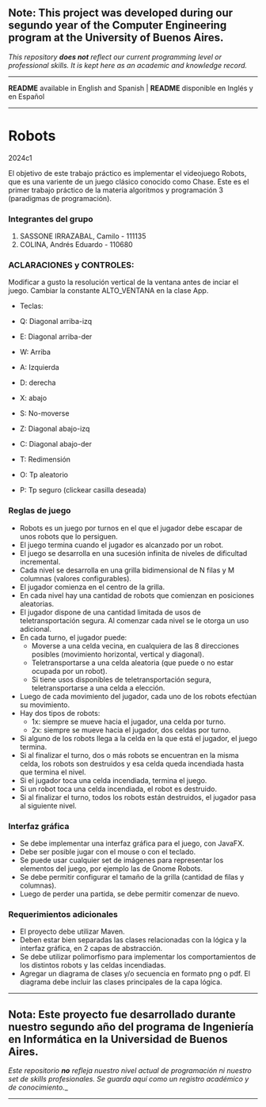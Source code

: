 ## Note: This project was developed during our segundo year of the Computer Engineering program at the University of Buenos Aires.
_This repository **does not** reflect our current programming level or professional skills. It is kept here as an academic and knowledge record._

------------------------------------------------------------------------------------

**README** available in English and Spanish | **README** disponible en Inglés y en Español

------------------------------------------------------------------------------------

# Robots

2024c1

El objetivo de este trabajo práctico es implementar el videojuego Robots, que es una variente de un juego clásico conocido como Chase. Este es el primer trabajo práctico de la materia algoritmos y programación 3 (paradigmas de programación).

### Integrantes del grupo

1. SASSONE IRRAZABAL, Camilo - 111135
2. COLINA, Andrés Eduardo - 110680

### ACLARACIONES y CONTROLES:
Modificar a gusto la resolución vertical de la ventana antes de inciar el juego.
Cambiar la constante ALTO_VENTANA en la clase App. 
* Teclas:
- Q: Diagonal arriba-izq
- E: Diagonal arriba-der
- W: Arriba
- A: Izquierda
- D: derecha
- X: abajo
- S: No-moverse
- Z: Diagonal abajo-izq
- C: Diagonal abajo-der

- T: Redimensión
- O: Tp aleatorio
- P: Tp seguro (clickear casilla deseada)

### Reglas de juego


- Robots es un juego por turnos en el que el jugador debe escapar de unos robots que lo persiguen.
- El juego termina cuando el jugador es alcanzado por un robot.
- El juego se desarrolla en una sucesión infinita de niveles de dificultad incremental.
- Cada nivel se desarrolla en una grilla bidimensional de N filas y M columnas (valores configurables).
- El jugador comienza en el centro de la grilla.
- En cada nivel hay una cantidad de robots que comienzan en posiciones aleatorias.
- El jugador dispone de una cantidad limitada de usos de teletransportación segura. Al comenzar cada nivel se le otorga un uso adicional.
- En cada turno, el jugador puede:
    - Moverse a una celda vecina, en cualquiera de las 8 direcciones posibles (movimiento horizontal, vertical y diagonal).
    - Teletransportarse a una celda aleatoria (que puede o no estar ocupada por un robot).
    - Si tiene usos disponibles de teletransportación segura, teletransportarse a una celda a elección.
- Luego de cada movimiento del jugador, cada uno de los robots efectúan su movimiento.
- Hay dos tipos de robots:
    - 1x: siempre se mueve hacia el jugador, una celda por turno.
    - 2x: siempre se mueve hacia el jugador, dos celdas por turno.
- Si alguno de los robots llega a la celda en la que está el jugador, el juego termina.
- Si al finalizar el turno, dos o más robots se encuentran en la misma celda, los robots son destruidos y esa celda queda incendiada hasta que termina el nivel.
- Si el jugador toca una celda incendiada, termina el juego.
- Si un robot toca una celda incendiada, el robot es destruido.
- Si al finalizar el turno, todos los robots están destruidos, el jugador pasa al siguiente nivel.


### Interfaz gráfica

- Se debe implementar una interfaz gráfica para el juego, con JavaFX.
- Debe ser posible jugar con el mouse o con el teclado.
- Se puede usar cualquier set de imágenes para representar los elementos del juego, por ejemplo las de Gnome Robots.
- Se debe permitir configurar el tamaño de la grilla (cantidad de filas y columnas).
- Luego de perder una partida, se debe permitir comenzar de nuevo.


### Requerimientos adicionales

- El proyecto debe utilizar Maven.
- Deben estar bien separadas las clases relacionadas con la lógica y la interfaz gráfica, en 2 capas de abstracción.
- Se debe utilizar polimorfismo para implementar los comportamientos de los distintos robots y las celdas incendiadas.
- Agregar un diagrama de clases y/o secuencia en formato png o pdf. El diagrama debe incluir las clases principales de la capa lógica.



------------------------------------------------------------------------------------

## Nota: Este proyecto fue desarrollado durante nuestro segundo año del programa de Ingeniería en Informática en la Universidad de Buenos Aires.
_Este repositorio **no** refleja nuestro nivel actual de programación ni nuestro set de skills profesionales. Se guarda aquí como un registro académico y de conocimiento.__

------------------------------------------------------------------------------------
